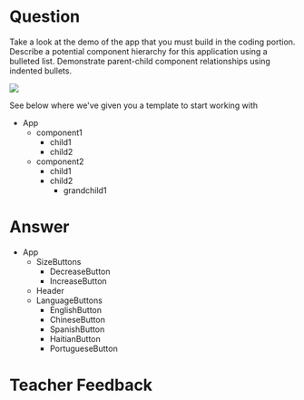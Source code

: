 # Question

Take a look at the demo of the app that you must build in the coding portion. Describe a potential component hierarchy for this application using a bulleted list. Demonstrate parent-child component relationships using indented bullets.

![](../demo.gif)

See below where we've given you a template to start working with

- App
  - component1
    - child1
    - child2
  - component2
    - child1
    - child2
      - grandchild1

# Answer

- App
  - SizeButtons
    - DecreaseButton
    - IncreaseButton
  - Header
  - LanguageButtons
    - EnglishButton
    - ChineseButton
    - SpanishButton
    - HaitianButton
    - PortugueseButton

# Teacher Feedback
